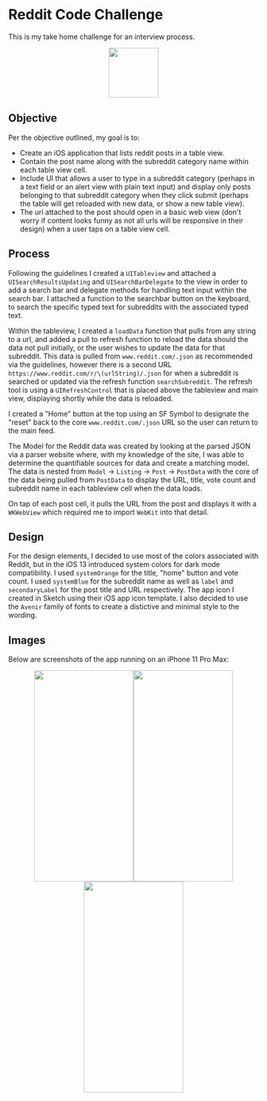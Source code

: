 # Reddit Code Challenge


This is my take home challenge for an interview process. 

<p align="center"><img src="https://user-images.githubusercontent.com/42280875/90965687-4a7e6b80-e47f-11ea-9faf-8a9bbfe6e085.png" width ="100" height = "100"></p>


## Objective

Per the objective outlined, my goal is to: 

- Create an iOS application that lists reddit posts in a table view. 
- Contain the post name along with the subreddit category name within each table view cell. 
- Include UI that allows a user to type in a subreddit category (perhaps in a text field or an alert view with plain text input) and display only posts belonging to that subreddit category when they click submit (perhaps the table will get reloaded with new data, or show a new table view).
- The url attached to the post should open in a basic web view (don't worry if content looks funny as not all urls will be responsive in their design) when a user taps on a table view cell.


## Process

Following the guidelines I created a `UITableview` and attached a `UISearchResultsUpdating` and `UISearchBarDelegate` to the view in order to add a search bar and delegate methods for handling text input within the search bar. I attached a function to the searchbar button on the keyboard, to search the specific typed text for  subreddits with the associated typed text.

Within the tableview, I created a `loadData` function that pulls from any string to a url, and added a pull to refresh function to reload the data should the data not pull initially, or the user wishes to update the data for that subreddit. This data is pulled from `www.reddit.com/.json` as recommended via the guidelines, however there is a second URL `https://www.reddit.com/r/\(urlString)/.json` for when a subreddit is searched or updated via the refresh function `searchSubreddit`. The refresh tool is using a `UIRefreshControl` that is placed above the tableview and main view, displaying shortly while the data is reloaded.

I created a "Home" button at the top using an SF Symbol to designate the "reset" back to the core `www.reddit.com/.json` URL so the user can return to the main feed.

The Model for the Reddit data was created by looking at the parsed JSON via a parser website where, with my knowledge of the site, I was able to determine the quantifiable sources for data and create a matching model. The data is nested from `Model` -> `Listing` -> `Post` -> `PostData` with the core of the data being pulled from `PostData` to display the URL, title, vote count and subreddit name in each tableview cell when the data loads.

On tap of each post cell, it pulls the URL from the post and displays it with a `WKWebView` which required me to import `WebKit` into that detail. 

## Design

For the design elements, I decided to use most of the colors associated with Reddit, but in the iOS 13 introduced system colors for dark mode compatibility. I used `systemOrange` for the title, "home" button and vote count. I used `systemBlue` for the subreddit name as well as `label` and `secondaryLabel` for the post title and URL respectively. The app icon I created in Sketch using their iOS app icon template. I also decided to use the `Avenir` family of fonts to create a distictive and minimal style to the wording.

## Images

Below are screenshots of the app running on an iPhone 11 Pro Max:


<p align="center"><img src="https://user-images.githubusercontent.com/42280875/90965541-d2fc0c80-e47d-11ea-99ae-1c3dc1fd36f7.png" width ="200" height = "425"><img src="https://user-images.githubusercontent.com/42280875/90965542-d4c5d000-e47d-11ea-9985-e65095cf0792.png" width ="200" height = "425"><img src="https://user-images.githubusercontent.com/42280875/90965544-d7282a00-e47d-11ea-9f99-dadfcb32f620.png" width ="200" height = "425"></p>







